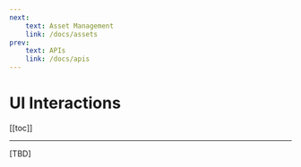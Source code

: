 ```yaml
---
next:
    text: Asset Management
    link: /docs/assets
prev:
    text: APIs
    link: /docs/apis
---
```


<!-- markdownlint-disable MD007 MD010 MD013 MD024 MD033 -->

<script setup>
import DocHeading from "../components/doc-heading.vue"
</script>

# UI Interactions

<DocHeading />

[[toc]]

<hr>

[TBD]
